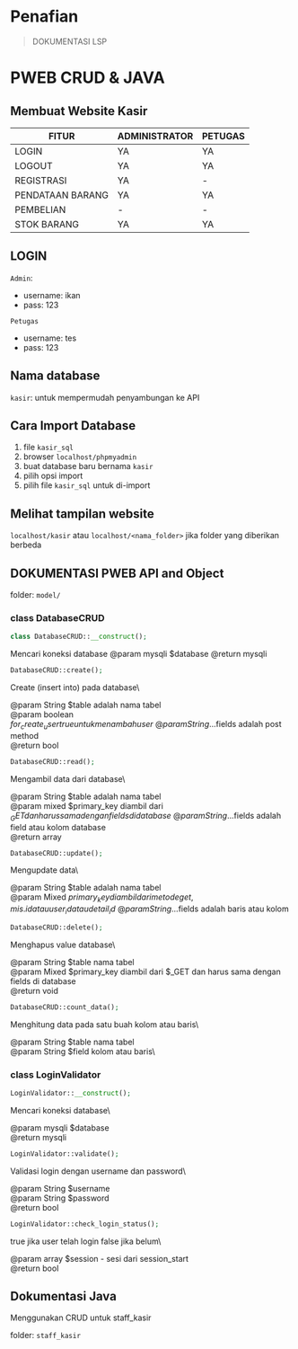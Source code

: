 # Penafian
> DOKUMENTASI LSP

# PWEB CRUD  & JAVA

Membuat Website Kasir
------------



| FITUR  | ADMINISTRATOR  | PETUGAS  |
| ------------ | ------------ | ------------ |
| LOGIN  | YA  | YA  |
| LOGOUT  |  YA | YA  |
| REGISTRASI  | YA  | -  |
| PENDATAAN BARANG  | YA  | YA  |
|  PEMBELIAN | -  | -  |
|  STOK BARANG | YA  | YA  |

## LOGIN
```Admin```: 
- username: ikan
- pass: 123

```Petugas```
- username: tes
- pass: 123

## Nama database
```kasir```: untuk mempermudah penyambungan ke API

## Cara Import Database
1. file ```kasir_sql```
2. browser ```localhost/phpmyadmin```
3. buat database baru bernama ```kasir```
4. pilih opsi import
5. pilih file ```kasir_sql``` untuk di-import

## Melihat tampilan website
```localhost/kasir``` atau ```localhost/<nama_folder>``` jika folder yang diberikan berbeda

## DOKUMENTASI PWEB API and Object

folder: `model/`

### class DatabaseCRUD
```php
class DatabaseCRUD::__construct();
```
Mencari koneksi database
@param mysqli $database
@return mysqli

```php
DatabaseCRUD::create();
```
Create (insert into) pada database\

@param String $table adalah nama tabel\
@param boolean $for_create_user true untuk menambah user\
@param String ...$fields adalah post method\
@return bool

```php
DatabaseCRUD::read();
```
Mengambil data dari database\

@param String $table adalah nama tabel\
@param mixed $primary_key diambil dari $_GET dan harus sama dengan fields di database\
@param String ...$fields adalah field atau kolom database\
@return array

```php
DatabaseCRUD::update();
```
Mengupdate data\

@param String $table adalah nama tabel\
@param Mixed $primary_key diambil dari metode get, mis. id atau user_id atau detail_id\
@param String ...$fields adalah baris atau kolom

```php
DatabaseCRUD::delete();
```
Menghapus value database\

@param String $table nama tabel\
@param Mixed $primary_key diambil dari $_GET dan harus sama dengan fields di database\
@return void

```php
DatabaseCRUD::count_data();
```
Menghitung data pada satu buah kolom atau baris\

@param String $table nama tabel\
@param String $field kolom atau baris\

### class LoginValidator
```php
LoginValidator::__construct();
```
Mencari koneksi database\

@param mysqli $database\
@return mysqli

```php
LoginValidator::validate();
```
Validasi login dengan username dan password\

@param String $username\
@param String $password\
@return bool

```php
LoginValidator::check_login_status();
```
true jika user telah login false jika belum\

@param array $session - sesi dari session_start\
@return bool

## Dokumentasi Java
Menggunakan CRUD untuk staff_kasir

folder: `staff_kasir`
